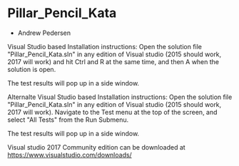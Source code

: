 # Pillar_Pencil_Kata
 - Andrew Pedersen

Visual Studio based Installation instructions: Open the solution file "Pillar_Pencil_Kata.sln" in any edition of Visual studio (2015 should work, 2017 will work) and hit Ctrl and R at the same time, and then A when the solution is open.

The test results will pop up in a side window. 


Alternalte Visual Studio based Installation instructions: Open the solution file "Pillar_Pencil_Kata.sln" in any edition of Visual studio (2015 should work, 2017 will work). Navigate to the Test menu at the top of the screen, and select "All Tests" from the Run Submenu.

The test results will pop up in a side window. 



Visual studio 2017 Community edition can be downloaded at https://www.visualstudio.com/downloads/